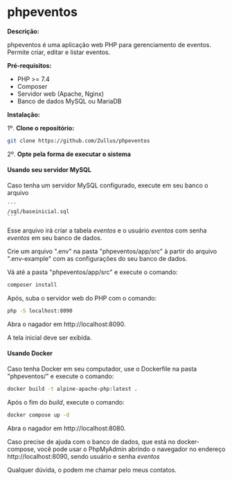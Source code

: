 # phpeventos

**Descrição:**

phpeventos é uma aplicação web PHP para gerenciamento de eventos. Permite criar, editar e listar eventos.

**Pré-requisitos:**

* PHP >= 7.4
* Composer
* Servidor web (Apache, Nginx)
* Banco de dados MySQL ou MariaDB

**Instalação:**

1º. **Clone o repositório:**
   ```bash
   git clone https://github.com/Zullus/phpeventos
   ```

2º. **Opte pela forma de executar o sistema**

#### Usando seu servidor MySQL
Caso tenha um servidor MySQL configurado, execute em seu banco o arquivo 

    ```
    /sql/baseinicial.sql
    ```

Esse arquivo irá criar a tabela _eventos_ e o usuário _eventos_ com senha _eventos_ em seu banco de dados.

Crie um arquivo ".env" na pasta "phpeventos/app/src" à partir do arquivo ".env-example" com as configurações do seu banco de dados.

Vá até a pasta "phpeventos/app/src" e execute o comando:
   ```bash
   composer install
   ```

Após, suba o servidor web do PHP com o comando:
   ```bash
   php -S localhost:8090
   ```

Abra o nagador em http://localhost:8090.

A tela inicial deve ser exibida.

#### Usando Docker
Caso tenha Docker em seu computador, use o Dockerfile na pasta "phpeventos/" e execute o comando:
   ```bash
   docker build -t alpine-apache-php:latest .  
   ```
Após o fim do _build_, execute o comando:
   ```bash
   docker compose up -d  
   ```

Abra o nagador em http://localhost:8080.

Caso precise de ajuda com o banco de dados, que está no docker-compose, você pode usar o PhpMyAdmin abrindo o navegador no endereço http://localhost:8090, sendo usuário e senha _eventos_

Qualquer dúvida, o podem me chamar pelo meus contatos.